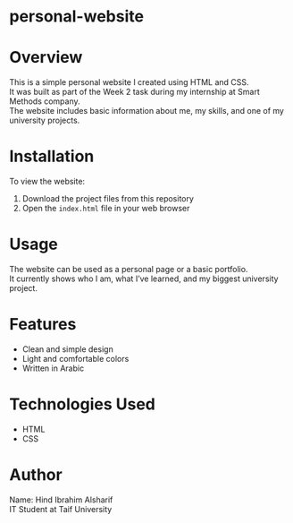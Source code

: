 # personal-website

# Overview
This is a simple personal website I created using HTML and CSS.  
It was built as part of the Week 2 task during my internship at Smart Methods company.  
The website includes basic information about me, my skills, and one of my university projects.

# Installation
To view the website:
1. Download the project files from this repository
2. Open the `index.html` file in your web browser

# Usage
The website can be used as a personal page or a basic portfolio.  
It currently shows who I am, what I’ve learned, and my biggest university project.

# Features
- Clean and simple design  
- Light and comfortable colors  
- Written in Arabic  

# Technologies Used
- HTML
- CSS

# Author
Name: Hind Ibrahim Alsharif  
IT Student at Taif University  
